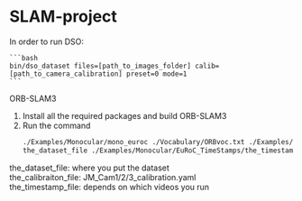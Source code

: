 # SLAM-project
In order to run DSO:

    ```bash
    bin/dso_dataset files=[path_to_images_folder] calib=[path_to_camera_calibration] preset=0 mode=1
    ```

ORB-SLAM3  
1. Install all the required packages and build ORB-SLAM3  
2. Run the command  
    ```bash
    ./Examples/Monocular/mono_euroc ./Vocabulary/ORBvoc.txt ./Examples/Monocular/the_calibration_file 
    the_dataset_file ./Examples/Monocular/EuRoC_TimeStamps/the_timestamp_file  
    ```
the_dataset_file: where you put the dataset  
the_calibraiton_file: JM_Cam1/2/3_calibration.yaml  
the_timestamp_file: depends on which videos you run
